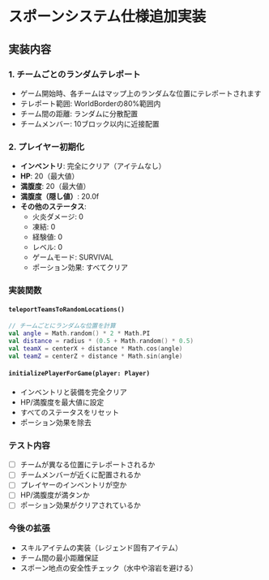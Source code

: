 # スポーンシステム仕様追加実装

## 実装内容

### 1. チームごとのランダムテレポート
- ゲーム開始時、各チームはマップ上のランダムな位置にテレポートされます
- テレポート範囲: WorldBorderの80%範囲内
- チーム間の距離: ランダムに分散配置
- チームメンバー: 10ブロック以内に近接配置

### 2. プレイヤー初期化
- **インベントリ**: 完全にクリア（アイテムなし）
- **HP**: 20（最大値）
- **満腹度**: 20（最大値）
- **満腹度（隠し値）**: 20.0f
- **その他のステータス**:
  - 火炎ダメージ: 0
  - 凍結: 0
  - 経験値: 0
  - レベル: 0
  - ゲームモード: SURVIVAL
  - ポーション効果: すべてクリア

### 実装関数

#### `teleportTeamsToRandomLocations()`
```kotlin
// チームごとにランダムな位置を計算
val angle = Math.random() * 2 * Math.PI
val distance = radius * (0.5 + Math.random() * 0.5)
val teamX = centerX + distance * Math.cos(angle)
val teamZ = centerZ + distance * Math.sin(angle)
```

#### `initializePlayerForGame(player: Player)`
- インベントリと装備を完全クリア
- HP/満腹度を最大値に設定
- すべてのステータスをリセット
- ポーション効果を除去

### テスト内容
- [ ] チームが異なる位置にテレポートされるか
- [ ] チームメンバーが近くに配置されるか
- [ ] プレイヤーのインベントリが空か
- [ ] HP/満腹度が満タンか
- [ ] ポーション効果がクリアされているか

### 今後の拡張
- スキルアイテムの実装（レジェンド固有アイテム）
- チーム間の最小距離保証
- スポーン地点の安全性チェック（水中や溶岩を避ける）